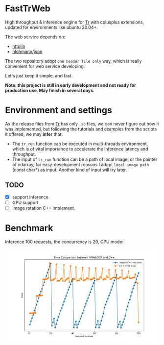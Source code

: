 # FastTrWeb

High throughput & inference engine for [Tr](https://github.com/myhub/tr) with cplusplus extensions, updated for environments like ubuntu 20.04+.

The web service depends on:

+ [httplib](https://github.com/yhirose/cpp-httplib)
+ [nlohmann/json](https://github.com/nlohmann/json)

The two repository adopt `one header file only` way, which is really convenient for web service developing.

Let's just keep it simple, and fast.



**Note: this project is still in early development and not ready for production use. May finish in several days.**



# Environment and settings

As the release files from [Tr](https://github.com/myhub/tr) has only `.so` files, we can never figure out how it was implemented, but following the tutorials and examples from the scripts it offered, we may **infer** that:

+ The `tr_run` function can be executed in multi-threads environment, which is of vital importance to accelerate the inference latency and throughput.
+ The input of `tr_run` function can be a path of local image, or the pointer of ndarray, for easy-development reasons I adopt `local image path` (const char*) as input. Another kind of input will try later.



## TODO
+ [x] support inference
+ [ ] GPU support
+ [ ] Image rotation C++ implement.

# Benchmark

Inference 100 requests, the concurrency is 20, CPU mode:

![benchmark1](docs/time_comparison.png)